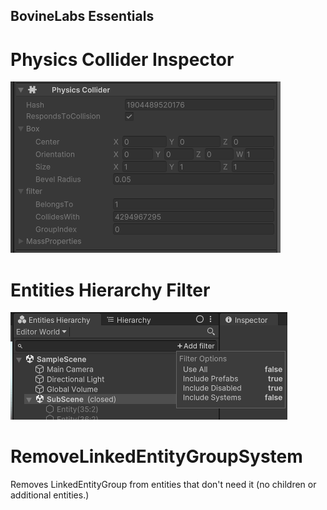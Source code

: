 ## BovineLabs Essentials
# Physics Collider Inspector
![Physics Collider Inspector](Documentation~/PhysicsColliderInspector.png?raw=true)

# Entities Hierarchy Filter
![Entities Hierarchy Filter](Documentation~/EntitiesHierarchyFilter.png?raw=true)

# RemoveLinkedEntityGroupSystem
Removes LinkedEntityGroup from entities that don't need it (no children or additional entities.)
